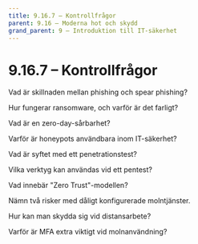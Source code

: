 ```yaml
---
title: 9.16.7 – Kontrollfrågor
parent: 9.16 – Moderna hot och skydd
grand_parent: 9 – Introduktion till IT-säkerhet
---
```

# 9.16.7 – Kontrollfrågor

Vad är skillnaden mellan phishing och spear phishing?

Hur fungerar ransomware, och varför är det farligt?

Vad är en zero-day-sårbarhet?

Varför är honeypots användbara inom IT-säkerhet?

Vad är syftet med ett penetrationstest?

Vilka verktyg kan användas vid ett pentest?

Vad innebär "Zero Trust"-modellen?

Nämn två risker med dåligt konfigurerade molntjänster.

Hur kan man skydda sig vid distansarbete?

Varför är MFA extra viktigt vid molnanvändning?

